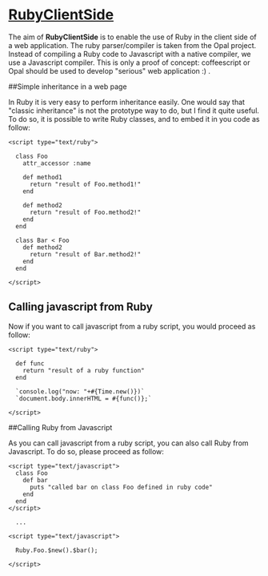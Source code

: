 # [RubyClientSide]()

The aim of **RubyClientSide** is to enable the use of Ruby in the client side of a web application.
The ruby parser/compiler is taken from the Opal project.
Instead of compiling a Ruby code to Javascript with a native compiler, we use a Javascript compiler.
This is only a proof of concept: coffeescript or Opal should be used to develop "serious" web application :) .

##Simple inheritance in a web page

In Ruby it is very easy to perform inheritance easily.
One would say that "classic inheritance" is not the prototype way to do, but I find it quite useful.
To do so, it is possible to write Ruby classes, and to embed it in you code as follow:
```
<script type="text/ruby">
      
  class Foo
    attr_accessor :name

    def method1
      return "result of Foo.method1!"
    end

    def method2
      return "result of Foo.method2!"
    end
  end

  class Bar < Foo
    def method2
      return "result of Bar.method2!"
    end
  end

</script>
```

## Calling javascript from Ruby

Now if you want to call javascript from a ruby script, you would proceed as follow:
```
<script type="text/ruby">
      
  def func 
    return "result of a ruby function"
  end

  `console.log("now: "+#{Time.new()})`
  `document.body.innerHTML = #{func()};`

</script>
```

##Calling Ruby from Javascript

As you can call javascript from a ruby script, you can also call Ruby from Javascript. To do so, please proceed as follow:

```
<script type="text/javascript">
  class Foo
    def bar
      puts "called bar on class Foo defined in ruby code"
    end
  end
</script>

  ...

<script type="text/javascript">
      
  Ruby.Foo.$new().$bar();

</script>
```

    
